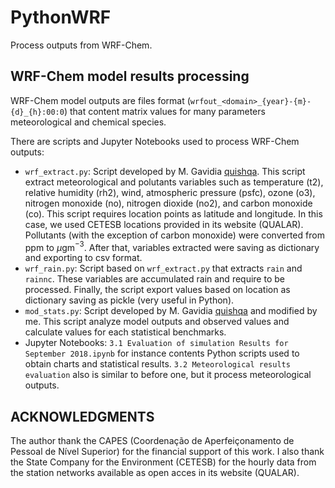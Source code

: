 # PythonWRF
Process outputs from WRF-Chem.

## WRF-Chem model results processing
WRF-Chem model outputs are files format (`wrfout_<domain>_{year}-{m}-{d}_{h}:00:0`) that content matrix values for many parameters meteorological and chemical species.

There are scripts and Jupyter Notebooks used to process WRF-Chem outputs:

* `wrf_extract.py`: Script developed by M. Gavidia [quishqa](https://github.com/quishqa). This script extract meteorological and polutants variables such as temperature (t2), relative humidity (rh2), wind, atmospheric pressure (psfc), ozone (o3), nitrogen monoxide (no), nitrogen dioxide (no2), and carbon monoxide (co). This script requires location points as latitude and longitude. In this case, we used CETESB locations provided in its website (QUALAR). Pollutants (with the exception of carbon monoxide) were converted from ppm to $\mu$gm$^{-3}$. After that, variables extracted were saving as dictionary and exporting to csv format.
* `wrf_rain.py`: Script based on `wrf_extract.py` that extracts `rain` and `rainnc`. These variables are accumulated rain and require to be processed. Finally, the script export values based on location as dictionary saving as pickle (very useful in Python).
* `mod_stats.py`: Script developed by M. Gavidia [quishqa](https://github.com/quishqa) and modified by me. This script analyze model outputs and observed values and calculate values for each statistical benchmarks.
* Jupyter Notebooks: `3.1 Evaluation of simulation Results for September 2018.ipynb` for instance contents Python scripts used to obtain charts and statistical results. `3.2 Meteorological results evaluation` also is similar to before one, but it process meteorological outputs.

## ACKNOWLEDGMENTS
The author thank the CAPES (Coordenação de Aperfeiçonamento de Pessoal de Nível Superior) for the financial support of this work. I also thank the State Company for the Environment (CETESB) for the hourly data from the station networks available as open acces in its website (QUALAR).
